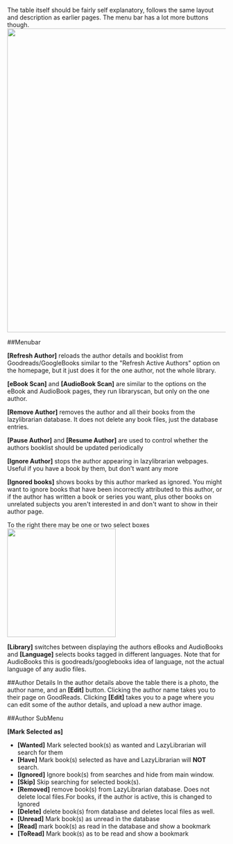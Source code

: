 The table itself should be fairly self explanatory, follows the same layout and description as earlier pages. 
The menu bar has a lot more buttons though.<br><img src="/assets/screenshots/authors_menu.png" width="700">

##Menubar

**[Refresh Author]** reloads the author details and booklist from Goodreads/GoogleBooks similar to the "Refresh Active Authors" option on the homepage, but it just does it for the one author, not the whole library.

**[eBook Scan]** and **[AudioBook Scan]** are similar to the options on the eBook and AudioBook pages, they run libraryscan, but only on the one author. 

**[Remove Author]** removes the author and all their books from the lazylibrarian database. It does not delete any book files, just the database entries. 

**[Pause Author]** and **[Resume Author]** are used to control whether the authors booklist should be updated periodically

**[Ignore Author]** stops the author appearing in lazylibrarian webpages. Useful if you have a book by them, but don't want any more

**[Ignored books]** shows books by this author marked as ignored. You might want to ignore books that have been incorrectly attributed to this author, or if the author has written a book or series you want, plus other books on unrelated subjects you aren't interested in and don't want to show in their author page.

To the right there may be one or two select boxes <img src="/assets/screenshots/authors_selectbox.png" width="250">

**[Library]** switches between displaying the authors eBooks and AudioBooks and **[Language]** selects books tagged in different languages. Note that for AudioBooks this is goodreads/googlebooks idea of language, not the actual language of any audio files.

##Author Details
In the author details above the table there is a photo, the author name, and an **[Edit]** button. Clicking the author name takes you to their page on GoodReads. Clicking **[Edit]** takes you to a page where you can edit some of the author details, and upload a new author image.

##Author SubMenu

**[Mark Selected as]**

* **[Wanted]** Mark selected book(s) as wanted and LazyLibrarian will search for them
* **[Have]** Mark book(s) selected as have and LazyLibrarian will **NOT** search.
* **[Ignored]** Ignore book(s) from searches and hide from main window.
* **[Skip]** Skip searching for selected book(s).
* **[Removed]** remove book(s) from LazyLibrarian database. Does not delete local files.For books, if the author is active, this is changed to Ignored 
* **[Delete]** delete book(s) from database and deletes local files as well.
* **[Unread]** Mark book(s) as unread in the database
* **[Read]** mark book(s) as read in the database and show a bookmark
* **[ToRead]** Mark book(s) as to be read and show a bookmark
